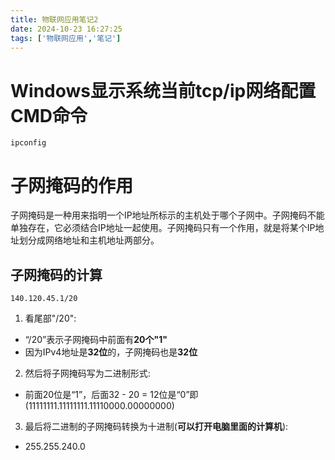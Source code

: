 ```yaml
---
title: 物联网应用笔记2
date: 2024-10-23 16:27:25
tags: ['物联网应用','笔记']
---
```


# Windows显示系统当前tcp/ip网络配置CMD命令
```CMD
ipconfig
```
# 子网掩码的作用
子网掩码是一种用来指明一个IP地址所标示的主机处于哪个子网中。子网掩码不能单独存在，它必须结合IP地址一起使用。子网掩码只有一个作用，就是将某个IP地址划分成网络地址和主机地址两部分。
## 子网掩码的计算
```ip
140.120.45.1/20
```
1. 看尾部"/20":
 - “/20”表示子网掩码中前面有**20个"1"**
 -  因为IPv4地址是**32位**的，子网掩码也是**32位**
2. 然后将子网掩码写为二进制形式:
 - 前面20位是“1”，后面32 - 20 = 12位是“0”即(11111111.11111111.11110000.00000000)
3. 最后将二进制的子网掩码转换为十进制(**可以打开电脑里面的计算机**):
 -  255.255.240.0
